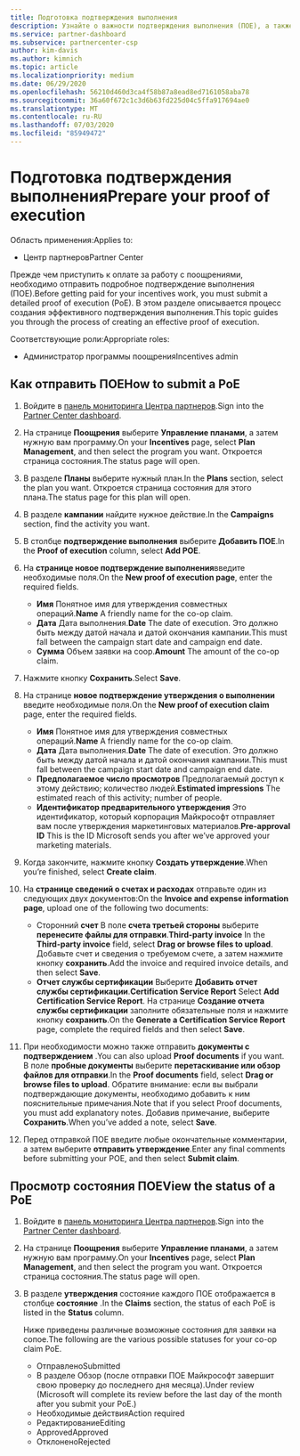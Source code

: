 ```yaml
---
title: Подготовка подтверждения выполнения
description: Узнайте о важности подтверждения выполнения (ПОЕ), а также о временных шкалах, просмотре состояния и рекомендациях по отправке.
ms.service: partner-dashboard
ms.subservice: partnercenter-csp
author: kim-davis
ms.author: kimnich
ms.topic: article
ms.localizationpriority: medium
ms.date: 06/29/2020
ms.openlocfilehash: 56210d460d3ca4f58b87a8ead8ed7161058aba78
ms.sourcegitcommit: 36a60f672c1c3d6b63fd225d04c5ffa917694ae0
ms.translationtype: MT
ms.contentlocale: ru-RU
ms.lasthandoff: 07/03/2020
ms.locfileid: "85949472"
---
```

# <a name="prepare-your-proof-of-execution"></a><span data-ttu-id="e306e-103">Подготовка подтверждения выполнения</span><span class="sxs-lookup"><span data-stu-id="e306e-103">Prepare your proof of execution</span></span>

<span data-ttu-id="e306e-104">Область применения:</span><span class="sxs-lookup"><span data-stu-id="e306e-104">Applies to:</span></span>

- <span data-ttu-id="e306e-105">Центр партнеров</span><span class="sxs-lookup"><span data-stu-id="e306e-105">Partner Center</span></span>

<span data-ttu-id="e306e-106">Прежде чем приступить к оплате за работу с поощрениями, необходимо отправить подробное подтверждение выполнения (ПОЕ).</span><span class="sxs-lookup"><span data-stu-id="e306e-106">Before getting paid for your incentives work, you must submit a detailed proof of execution (PoE).</span></span> <span data-ttu-id="e306e-107">В этом разделе описывается процесс создания эффективного подтверждения выполнения.</span><span class="sxs-lookup"><span data-stu-id="e306e-107">This topic guides you through the process of creating an effective proof of execution.</span></span>

<span data-ttu-id="e306e-108">Соответствующие роли:</span><span class="sxs-lookup"><span data-stu-id="e306e-108">Appropriate roles:</span></span>

- <span data-ttu-id="e306e-109">Администратор программы поощрения</span><span class="sxs-lookup"><span data-stu-id="e306e-109">Incentives admin</span></span>

## <a name="how-to-submit-a-poe"></a><span data-ttu-id="e306e-110">Как отправить ПОЕ</span><span class="sxs-lookup"><span data-stu-id="e306e-110">How to submit a PoE</span></span>

1. <span data-ttu-id="e306e-111">Войдите в [панель мониторинга Центра партнеров](https://partner.microsoft.com/dashboard/).</span><span class="sxs-lookup"><span data-stu-id="e306e-111">Sign into the [Partner Center dashboard](https://partner.microsoft.com/dashboard/).</span></span>

2. <span data-ttu-id="e306e-112">На странице **Поощрения** выберите **Управление планами**, а затем нужную вам программу.</span><span class="sxs-lookup"><span data-stu-id="e306e-112">On your **Incentives** page, select **Plan Management**, and then select the program you want.</span></span> <span data-ttu-id="e306e-113">Откроется страница состояния.</span><span class="sxs-lookup"><span data-stu-id="e306e-113">The status page will open.</span></span>

3. <span data-ttu-id="e306e-114">В разделе **Планы** выберите нужный план.</span><span class="sxs-lookup"><span data-stu-id="e306e-114">In the **Plans** section, select the plan you want.</span></span> <span data-ttu-id="e306e-115">Откроется страница состояния для этого плана.</span><span class="sxs-lookup"><span data-stu-id="e306e-115">The status page for this plan will open.</span></span>

4. <span data-ttu-id="e306e-116">В разделе **кампании** найдите нужное действие.</span><span class="sxs-lookup"><span data-stu-id="e306e-116">In the **Campaigns** section, find the activity you want.</span></span>

5. <span data-ttu-id="e306e-117">В столбце **подтверждение выполнения** выберите **Добавить ПОЕ**.</span><span class="sxs-lookup"><span data-stu-id="e306e-117">In the **Proof of execution** column, select **Add POE**.</span></span>

6. <span data-ttu-id="e306e-118">На **странице новое подтверждение выполнения**введите необходимые поля.</span><span class="sxs-lookup"><span data-stu-id="e306e-118">On the **New proof of execution page**, enter the required fields.</span></span>

   - <span data-ttu-id="e306e-119">**Имя**  Понятное имя для утверждения совместных операций.</span><span class="sxs-lookup"><span data-stu-id="e306e-119">**Name**  A friendly name for the co-op claim.</span></span>
   - <span data-ttu-id="e306e-120">**Дата**  Дата выполнения.</span><span class="sxs-lookup"><span data-stu-id="e306e-120">**Date**  The date of execution.</span></span> <span data-ttu-id="e306e-121">Это должно быть между датой начала и датой окончания кампании.</span><span class="sxs-lookup"><span data-stu-id="e306e-121">This must fall between the campaign start date and campaign end date.</span></span>
   - <span data-ttu-id="e306e-122">**Сумма**  Объем заявки на соop.</span><span class="sxs-lookup"><span data-stu-id="e306e-122">**Amount**  The amount of the co-op claim.</span></span>

7. <span data-ttu-id="e306e-123">Нажмите кнопку **Сохранить**.</span><span class="sxs-lookup"><span data-stu-id="e306e-123">Select **Save**.</span></span>

8. <span data-ttu-id="e306e-124">На странице **новое подтверждение утверждения о выполнении** введите необходимые поля.</span><span class="sxs-lookup"><span data-stu-id="e306e-124">On the **New proof of execution claim** page, enter the required fields.</span></span>

   - <span data-ttu-id="e306e-125">**Имя**  Понятное имя для утверждения совместных операций.</span><span class="sxs-lookup"><span data-stu-id="e306e-125">**Name**  A friendly name for the co-op claim.</span></span>
   - <span data-ttu-id="e306e-126">**Дата**  Дата выполнения.</span><span class="sxs-lookup"><span data-stu-id="e306e-126">**Date**  The date of execution.</span></span> <span data-ttu-id="e306e-127">Это должно быть между датой начала и датой окончания кампании.</span><span class="sxs-lookup"><span data-stu-id="e306e-127">This must fall between the campaign start date and campaign end date.</span></span>
   - <span data-ttu-id="e306e-128">**Предполагаемое число просмотров**   Предполагаемый доступ к этому действию; количество людей.</span><span class="sxs-lookup"><span data-stu-id="e306e-128">**Estimated impressions**   The estimated reach of this activity; number of people.</span></span>
   - <span data-ttu-id="e306e-129">**Идентификатор предварительного утверждения**   Это идентификатор, который корпорация Майкрософт отправляет вам после утверждения маркетинговых материалов.</span><span class="sxs-lookup"><span data-stu-id="e306e-129">**Pre-approval ID**   This is the ID Microsoft sends you after we’ve approved your marketing materials.</span></span>

9. <span data-ttu-id="e306e-130">Когда закончите, нажмите кнопку **Создать утверждение**.</span><span class="sxs-lookup"><span data-stu-id="e306e-130">When you’re finished, select **Create claim**.</span></span>

10. <span data-ttu-id="e306e-131">На **странице сведений о счетах и расходах** отправьте один из следующих двух документов:</span><span class="sxs-lookup"><span data-stu-id="e306e-131">On the **Invoice and expense information page**, upload one of the following two documents:</span></span>
    - <span data-ttu-id="e306e-132">Сторонний **счет**  В поле **счета третьей стороны** выберите **перенесите файлы для отправки**.</span><span class="sxs-lookup"><span data-stu-id="e306e-132">**Third-party invoice**  In the **Third-party invoice** field, select **Drag or browse files to upload**.</span></span> <span data-ttu-id="e306e-133">Добавьте счет и сведения о требуемом счете, а затем нажмите кнопку **сохранить**.</span><span class="sxs-lookup"><span data-stu-id="e306e-133">Add the invoice and required invoice details, and then select **Save**.</span></span>
    - <span data-ttu-id="e306e-134">**Отчет службы сертификации**  Выберите **Добавить отчет службы сертификации**.</span><span class="sxs-lookup"><span data-stu-id="e306e-134">**Certification Service Report**  Select **Add Certification Service Report**.</span></span> <span data-ttu-id="e306e-135">На странице **Создание отчета службы сертификации** заполните обязательные поля и нажмите кнопку **сохранить**.</span><span class="sxs-lookup"><span data-stu-id="e306e-135">On the **Generate a Certification Service Report** page, complete the required fields and then select **Save**.</span></span>

11. <span data-ttu-id="e306e-136">При необходимости можно также отправить **документы с подтверждением** .</span><span class="sxs-lookup"><span data-stu-id="e306e-136">You can also upload **Proof documents** if you want.</span></span> <span data-ttu-id="e306e-137">В поле **пробные документы** выберите **перетаскивание или обзор файлов для отправки**.</span><span class="sxs-lookup"><span data-stu-id="e306e-137">In the **Proof documents** field, select **Drag or browse files to upload**.</span></span> <span data-ttu-id="e306e-138">Обратите внимание: если вы выбрали подтверждающие документы, необходимо добавить к ним пояснительные примечания.</span><span class="sxs-lookup"><span data-stu-id="e306e-138">Note that if you select Proof documents, you must add explanatory notes.</span></span> <span data-ttu-id="e306e-139">Добавив примечание, выберите **Сохранить**.</span><span class="sxs-lookup"><span data-stu-id="e306e-139">When you’ve added a note, select **Save**.</span></span>

12. <span data-ttu-id="e306e-140">Перед отправкой ПОЕ введите любые окончательные комментарии, а затем выберите **отправить утверждение**.</span><span class="sxs-lookup"><span data-stu-id="e306e-140">Enter any final comments before submitting your POE, and then select **Submit claim**.</span></span>

## <a name="view-the-status-of-a-poe"></a><span data-ttu-id="e306e-141">Просмотр состояния ПОЕ</span><span class="sxs-lookup"><span data-stu-id="e306e-141">View the status of a PoE</span></span>

1. <span data-ttu-id="e306e-142">Войдите в [панель мониторинга Центра партнеров](https://partner.microsoft.com/dashboard/).</span><span class="sxs-lookup"><span data-stu-id="e306e-142">Sign into the [Partner Center dashboard](https://partner.microsoft.com/dashboard/).</span></span>

2. <span data-ttu-id="e306e-143">На странице **Поощрения** выберите **Управление планами**, а затем нужную вам программу.</span><span class="sxs-lookup"><span data-stu-id="e306e-143">On your **Incentives** page, select **Plan Management**, and then select the program you want.</span></span> <span data-ttu-id="e306e-144">Откроется страница состояния.</span><span class="sxs-lookup"><span data-stu-id="e306e-144">The status page will open.</span></span>

3. <span data-ttu-id="e306e-145">В разделе **утверждения** состояние каждого ПОЕ отображается в столбце **состояние** .</span><span class="sxs-lookup"><span data-stu-id="e306e-145">In the **Claims** section, the status of each PoE is listed in the **Status** column.</span></span>

   <span data-ttu-id="e306e-146">Ниже приведены различные возможные состояния для заявки на сопое.</span><span class="sxs-lookup"><span data-stu-id="e306e-146">The following are the various possible statuses for your co-op claim PoE.</span></span>

   - <span data-ttu-id="e306e-147">Отправлено</span><span class="sxs-lookup"><span data-stu-id="e306e-147">Submitted</span></span>
   - <span data-ttu-id="e306e-148">В разделе Обзор (после отправки ПОЕ Майкрософт завершит свою проверку до последнего дня месяца).</span><span class="sxs-lookup"><span data-stu-id="e306e-148">Under review (Microsoft will complete its review before the last day of the month after you submit your PoE.)</span></span>
   - <span data-ttu-id="e306e-149">Необходимые действия</span><span class="sxs-lookup"><span data-stu-id="e306e-149">Action required</span></span>
   - <span data-ttu-id="e306e-150">Редактирование</span><span class="sxs-lookup"><span data-stu-id="e306e-150">Editing</span></span>
   - <span data-ttu-id="e306e-151">Approved</span><span class="sxs-lookup"><span data-stu-id="e306e-151">Approved</span></span>
   - <span data-ttu-id="e306e-152">Отклонено</span><span class="sxs-lookup"><span data-stu-id="e306e-152">Rejected</span></span>
